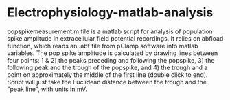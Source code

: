 # Electrophysiology-matlab-analysis


popspikemeasurement.m file is a matlab script for analysis of population spike amplitude in extracellular field potential recordings. It relies on abfload function, which reads an .abf file from pClamp software into matlab variables. The pop spike amplitude is calculated by drawing lines between four points: 1 & 2) the peaks preceding and following the popspike, 3) the following peak and the trough of the popspike, and 4) the trough and a point on approximately the middle of the first line (double click to end). Script will just take the Euclidean distance between the trough and the "peak line", with units in mV. 
